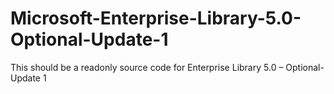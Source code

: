 # Microsoft-Enterprise-Library-5.0-Optional-Update-1

This should be a readonly source code for Enterprise Library 5.0 – Optional-Update 1
